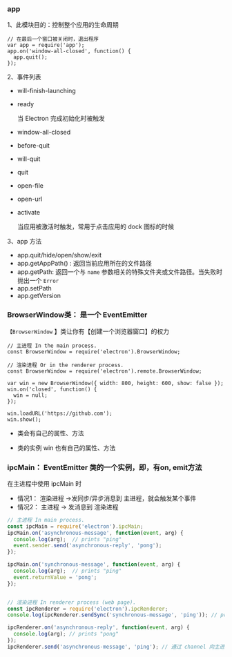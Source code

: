 ### app

1、此模块目的：控制整个应用的生命周期

```JS
// 在最后一个窗口被关闭时，退出程序
var app = require('app');
app.on('window-all-closed', function() {
  app.quit();
});
```

2、事件列表

- will-finish-launching

- ready

  当 Electron 完成初始化时被触发

- window-all-closed

- before-quit

- will-quit

- quit

- open-file

- open-url

- activate

  当应用被激活时触发，常用于点击应用的 dock 图标的时候

3、app 方法

- app.quit/hide/open/show/exit
- app.getAppPath()  :  返回当前应用所在的文件路径
- app.getPath: 返回一个与 `name` 参数相关的特殊文件夹或文件路径。当失败时抛出一个 `Error`
- app.setPath
- app.getVersion





### BrowserWindow类： 是一个 EventEmitter

`【BrowserWindow` 】类让你有【创建一个浏览器窗口】的权力

```JS
// 主进程 In the main process.
const BrowserWindow = require('electron').BrowserWindow;

// 渲染进程 Or in the renderer process.
const BrowserWindow = require('electron').remote.BrowserWindow;

var win = new BrowserWindow({ width: 800, height: 600, show: false });
win.on('closed', function() {
  win = null;
});

win.loadURL('https://github.com');
win.show();
```

- 类会有自己的属性、方法

- 类的实例 win 也有自己的属性、方法

  



### ipcMain： EventEmitter 类的一个实例，即，有on, emit方法

在主进程中使用 ipcMain 时

- 情况1： 渲染进程 ->发同步/异步消息到 主进程，就会触发某个事件
- 情况2： 主进程 -> 发消息到 渲染进程

```js
// 主进程 In main process.
const ipcMain = require('electron').ipcMain;
ipcMain.on('asynchronous-message', function(event, arg) {
  console.log(arg);  // prints "ping"
  event.sender.send('asynchronous-reply', 'pong');
});

ipcMain.on('synchronous-message', function(event, arg) {
  console.log(arg);  // prints "ping"
  event.returnValue = 'pong';
});


// 渲染进程 In renderer process (web page).
const ipcRenderer = require('electron').ipcRenderer;
console.log(ipcRenderer.sendSync('synchronous-message', 'ping')); // prints "pong"

ipcRenderer.on('asynchronous-reply', function(event, arg) {
  console.log(arg); // prints "pong"
});
ipcRenderer.send('asynchronous-message', 'ping'); // 通过 channel 向主进程发送【异步消息】
```



